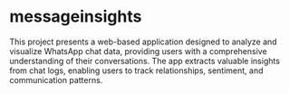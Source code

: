 # messageinsights
 This project presents a web-based application designed to analyze and visualize WhatsApp chat data, providing users with a comprehensive understanding of their conversations. The app extracts valuable insights from chat logs, enabling users to track relationships, sentiment, and communication patterns.
